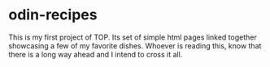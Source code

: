 # odin-recipes
This is my first project of TOP.
Its set of simple html pages linked together showcasing a few of my favorite dishes.
Whoever is reading this, know that there is a long way ahead and I intend to cross it all.